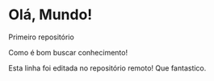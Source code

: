 # Olá, Mundo!
 Primeiro repositório
 
 Como é bom buscar conhecimento!

Esta linha foi editada no repositório remoto! Que fantastico.
